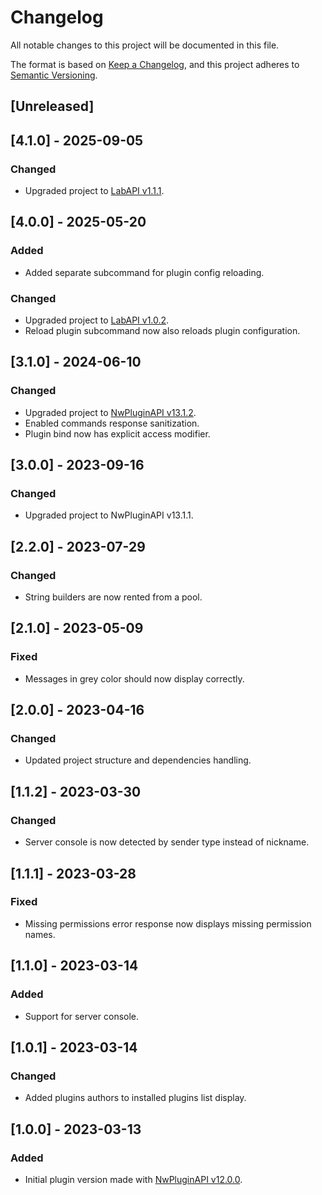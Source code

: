 # Changelog

All notable changes to this project will be documented in this file.

The format is based on [Keep a Changelog](https://keepachangelog.com/en/1.0.0/),
and this project adheres to [Semantic Versioning](https://semver.org/spec/v2.0.0.html).

## [Unreleased]

## [4.1.0] - 2025-09-05

### Changed

- Upgraded project to [LabAPI v1.1.1](https://github.com/northwood-studios/LabAPI/releases/tag/1.1.1).

## [4.0.0] - 2025-05-20

### Added

- Added separate subcommand for plugin config reloading.

### Changed

- Upgraded project to [LabAPI v1.0.2](https://github.com/northwood-studios/LabAPI/releases/tag/1.0.2).
- Reload plugin subcommand now also reloads plugin configuration.

## [3.1.0] - 2024-06-10

### Changed

- Upgraded project to [NwPluginAPI v13.1.2](https://github.com/northwood-studios/NwPluginAPI/releases/tag/13.1.2).
- Enabled commands response sanitization.
- Plugin bind now has explicit access modifier.

## [3.0.0] - 2023-09-16

### Changed

- Upgraded project to NwPluginAPI v13.1.1.

## [2.2.0] - 2023-07-29

### Changed

- String builders are now rented from a pool.

## [2.1.0] - 2023-05-09

### Fixed

- Messages in grey color should now display correctly.

## [2.0.0] - 2023-04-16

### Changed

- Updated project structure and dependencies handling.

## [1.1.2] - 2023-03-30

### Changed

- Server console is now detected by sender type instead of nickname.

## [1.1.1] - 2023-03-28

### Fixed

- Missing permissions error response now displays missing permission names.

## [1.1.0] - 2023-03-14

### Added

- Support for server console.

## [1.0.1] - 2023-03-14

### Changed

- Added plugins authors to installed plugins list display.

## [1.0.0] - 2023-03-13

### Added

- Initial plugin version made with [NwPluginAPI v12.0.0](https://github.com/northwood-studios/NwPluginAPI/releases/tag/12.0.0).
